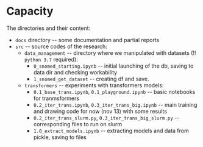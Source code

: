 # Capacity

The directories and their content:

* `docs` directory -- some documentation and partial reports
* `src` -- source codes of the research:
    * `data_management` -- directory where we manipulated with datasets (!! `python 3.7` required):
        * `0_snomed_starting.ipynb` -- initial launching of the db, saving to data dir and checking workability
        * `1_snomed_get_dataset` -- creating df and save.
    * `transformers` -- experiments with transformers models:
        * `0.1_base_trans.ipynb`, `0.1_playground.ipynb` -- basic notebooks for tranmsformers
        * `0.2_iter_trans.ipynb`, `0.3_iter_trans_big.ipynb` -- main training and drawing code for now (nov 13) with some results
        * `0.2_iter_trans_slurm.py`, `0.3_iter_trans_big_slurm.py` -- corresponding files to run on slurm
        * `1.0_extract_models.ipynb` -- extracting models and data from pickle, saving to files